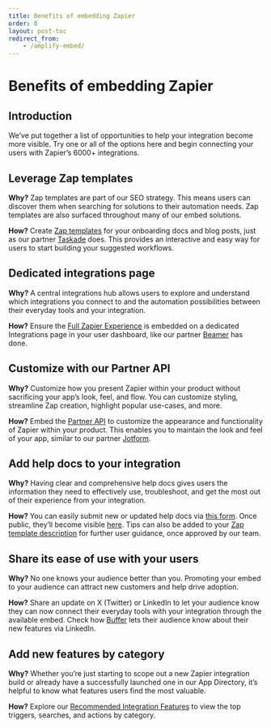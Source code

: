 ```yaml
---
title: Benefits of embedding Zapier
order: 8
layout: post-toc
redirect_from:
    - /amplify-embed/
---
```


# Benefits of embedding Zapier

## Introduction
We’ve put together a list of opportunities to help your integration become more visible. Try one or all of the options here and begin connecting your users with Zapier’s 6000+ integrations.

## Leverage Zap templates
**Why?** Zap templates are part of our SEO strategy. This means users can discover them when searching for solutions to their automation needs. Zap templates are also surfaced throughout many of our embed solutions.

**How?** Create [Zap templates](https://platform.zapier.com/publish/zap-templates) for your onboarding docs and blog posts, just as our partner [Taskade](https://www.taskade.com/blog/taskade-zapier-inegrations/) does. This provides an interactive and easy way for users to start building your suggested workflows.

## Dedicated integrations page
**Why?** A central integrations hub allows users to explore and understand which integrations you connect to and the automation possibilities between their everyday tools and your integration.

**How?** Ensure the [Full Zapier Experience](https://platform.zapier.com/embed/full-zapier-experience) is embedded on a dedicated Integrations page in your user dashboard, like our partner [Beamer](https://cdn.zappy.app/87c6b552218c568fa6fbe6fbd82ffb0e.png) has done.

## Customize with our Partner API
**Why?** Customize how you present Zapier within your product without sacrificing your app’s look, feel, and flow. You can customize styling, streamline Zap creation, highlight popular use-cases, and more.

**How?** Embed the [Partner API](https://platform.zapier.com/embed/partner-api) to customize the appearance and functionality of Zapier within your product. This enables you to maintain the look and feel of your app, similar to our partner [Jotform](https://cdn.zappy.app/f6091ff68c4564227e1cab1a8a171e5f.png).

## Add help docs to your integration
**Why?** Having clear and comprehensive help docs gives users the information they need to effectively use, troubleshoot, and get the most out of their experience from your integration.

**How?** You can easily submit new or updated help docs via [this form](https://form.jotform.com/202233475923352). Once public, they’ll become visible [here](https://help.zapier.com/hc/en-us). Tips can also be added to your [Zap template description](https://platform.zapier.com/publish/zap-templates#how-to-write-a-zap-template-description) for further user guidance, once approved by our team.

## Share its ease of use with your users
**Why?** No one knows your audience better than you. Promoting your embed to your audience can attract new customers and help drive adoption.

**How?** Share an update on X (Twitter) or LinkedIn to let your audience know they can now connect their everyday tools with your integration through the available embed. Check how [Buffer](https://www.linkedin.com/posts/bufferapp_automation-aficionados-our-zapier-activity-7049385771811696640-zVTA/) lets their audience know about their new features via LinkedIn.

## Add new features by category
**Why?** Whether you’re just starting to scope out a new Zapier integration build or already have a successfully launched one in our App Directory, it’s helpful to know what features users find the most valuable.

**How?** Explore our [Recommended Integration Features](https://platform.zapier.com/build/recommended-integration-features) to view the top triggers, searches, and actions by category.